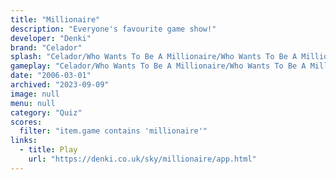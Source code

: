 ```yaml
---
title: "Millionaire"
description: "Everyone's favourite game show!"
developer: "Denki"
brand: "Celador"
splash: "Celador/Who Wants To Be A Millionaire/Who Wants To Be A Millionaire/Splash.jpg"
gameplay: "Celador/Who Wants To Be A Millionaire/Who Wants To Be A Millionaire/Screen02.jpg"
date: "2006-03-01"
archived: "2023-09-09"
image: null
menu: null
category: "Quiz"
scores:
  filter: "item.game contains 'millionaire'"
links:
  - title: Play
    url: "https://denki.co.uk/sky/millionaire/app.html"
---
```

